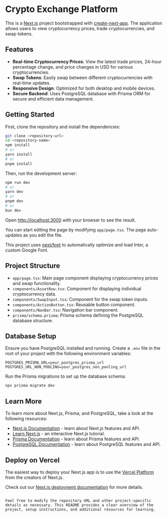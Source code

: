 # Crypto Exchange Platform

This is a [Next.js](https://nextjs.org/) project bootstrapped with [create-next-app](https://github.com/vercel/next.js/tree/canary/packages/create-next-app). The application allows users to view cryptocurrency prices, trade cryptocurrencies, and swap tokens.

## Features

- **Real-time Cryptocurrency Prices**: View the latest trade prices, 24-hour percentage change, and price changes in USD for various cryptocurrencies.
- **Swap Tokens**: Easily swap between different cryptocurrencies with real-time updates.
- **Responsive Design**: Optimized for both desktop and mobile devices.
- **Secure Backend**: Uses PostgreSQL database with Prisma ORM for secure and efficient data management.

## Getting Started

First, clone the repository and install the dependencies:

```bash
git clone <repository-url>
cd <repository-name>
npm install
# or
yarn install
# or
pnpm install
```

Then, run the development server:

```bash
npm run dev
# or
yarn dev
# or
pnpm dev
# or
bun dev
```

Open [http://localhost:3000](http://localhost:3000) with your browser to see the result.

You can start editing the page by modifying `app/page.tsx`. The page auto-updates as you edit the file.

This project uses [next/font](https://nextjs.org/docs/basic-features/font-optimization) to automatically optimize and load Inter, a custom Google Font.

## Project Structure

- `app/page.tsx`: Main page component displaying cryptocurrency prices and swap functionality.
- `components/AssetRow.tsx`: Component for displaying individual cryptocurrency data.
- `components/SwapInput.tsx`: Component for the swap token inputs.
- `components/ActionButton.tsx`: Reusable button component.
- `components/NavBar.tsx`: Navigation bar component.
- `prisma/schema.prisma`: Prisma schema defining the PostgreSQL database structure.

## Database Setup

Ensure you have PostgreSQL installed and running. Create a `.env` file in the root of your project with the following environment variables:

```env
POSTGRES_PRISMA_URL=your_postgres_prisma_url
POSTGRES_URL_NON_POOLING=your_postgres_non_pooling_url
```

Run the Prisma migrations to set up the database schema:

```bash
npx prisma migrate dev
```

## Learn More

To learn more about Next.js, Prisma, and PostgreSQL, take a look at the following resources:

- [Next.js Documentation](https://nextjs.org/docs) - learn about Next.js features and API.
- [Learn Next.js](https://nextjs.org/learn) - an interactive Next.js tutorial.
- [Prisma Documentation](https://www.prisma.io/docs/) - learn about Prisma features and API.
- [PostgreSQL Documentation](https://www.postgresql.org/docs/) - learn about PostgreSQL features and API.

## Deploy on Vercel

The easiest way to deploy your Next.js app is to use the [Vercel Platform](https://vercel.com/new?utm_medium=default-template&filter=next.js&utm_source=create-next-app&utm_campaign=create-next-app-readme) from the creators of Next.js.

Check out our [Next.js deployment documentation](https://nextjs.org/docs/deployment) for more details.
```

Feel free to modify the repository URL and other project-specific details as necessary. This README provides a clear overview of the project, setup instructions, and additional resources for learning.